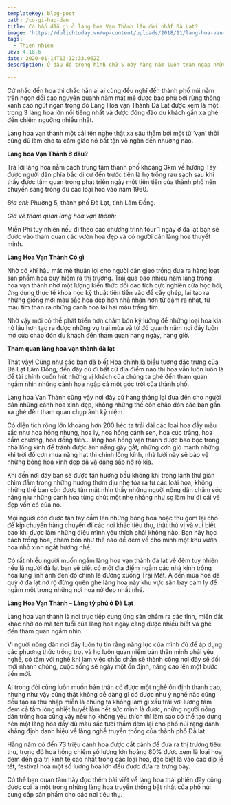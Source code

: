 ```yaml
---
templateKey: blog-post
path: /co-gi-hap-dan
title: Có hấp dẫn gì ở làng hoa Vạn Thành lâu đời nhất Đà Lạt?
image: 'https://dulichtoday.vn/wp-content/uploads/2018/11/lang-hoa-van-thanh-vuon-hoa-nu-hoang-xanh.jpg' 
tags:
  - Thien nhien
uev: 4.18.6
date: 2020-01-14T13:12:33.962Z
description: Ở đâu đó trong hình chữ S này hàng năm luôn tràn ngập những loài hoa khác nhau bốn mùa xuân, hạ, thu, đông đều đem lại nhiều màu hoa rực sắc đỏ, vàng, hồng, tím… 

---
```




Cứ nhắc đến hoa thì chắc hẳn ai ai cùng đều nghĩ đến thành phố núi nằm trên ngọn đồi cao nguyên quanh năm mát mẻ được bao phủ bởi rừng thông xanh cao ngút ngàn trong đó Làng Hoa vạn Thành Đà Lạt được xem là một trong 3 làng hoa lớn nổi tiếng nhất và được đông đảo du khách gần xa ghé đến chiêm ngưỡng nhiều nhất.

Làng hoa vạn thành một cái tên nghe thật xa sâu thẳm bởi một từ ‘vạn’ thôi cũng đủ làm cho ta cảm giác nó bất tận vô ngàn đến nhường nào.

**Làng hoa Vạn Thành ở đâu?**

Trả lời làng hoa nằm cách trung tâm thành phố khoảng 3km về hướng Tây được người dân phía bắc di cư đến trước tiên là họ trồng rau sạch sau khi thấy được tầm quan trọng phát triển ngày một tiên tiến của thành phố nên chuyển sang trồng đủ các loại hoa vào năm 1960.

*Địa chỉ:* Phường 5, thành phố Đà Lạt, tỉnh Lâm Đồng.

*Giá vé tham quan làng hoa vạn thành:*

Miễn Phí tuy nhiên nếu đi theo các chương trình tour 1 ngày ở đà lạt bạn sẽ được vào tham quan các vườn hoa đẹp và có người dân làng hoa thuyết minh.

**Làng Hoa Vạn Thành Có gì**

Nhờ có khí hậu mát mẻ thuận lợi cho người dân gieo trồng đưa ra hàng loạt sản phẩm hoa quý hiếm ra thị trường. Trải qua bao nhiêu năm làng trồng hoa vạn thành nhờ một lượng kiến thức dồi dào tích cực nghiên cứa học hỏi, ứng dụng thực tế khoa học kỹ thuật tiên tiến vào để cấy ghép, lai tạo ra những giống mới màu sắc hoa đẹp hơn nhã nhặn hơn từ đậm ra nhạt, từ màu tím than ra những cánh hoa lai hai màu trắng tím.

Nhờ vậy mới có thể phát triển hơn chăm bón kỹ lưỡng để những loại hoa kia nở lâu hơn tạo ra được những vụ trái mùa và từ đó quanh năm nơi đây luôn mở cửa chào đón du khách đến tham quan hàng ngày, hàng giờ.

**Tham quan làng hoa vạn thành đà lạt**

Thật vậy! Cũng như các bạn đã biết Hoa chính là biểu tượng đặc trưng của Đà Lạt Lâm Đồng, đến đây dù đi bất cứ địa điểm nào thì hoa vẫn luôn luôn là đề tài chính cuốn hút những vị khách của chúng ta ghé đến tham quan ngắm nhìn những cành hoa ngập cả một góc trời của thành phố.

Làng hoa Vạn Thành cũng vậy nơi đây cứ hàng tháng lại đưa đến cho người dân những cánh hoa xinh đẹp, không những thế còn chào đón các bạn gần xa ghé đến tham quan chụp ảnh kỷ niệm.

Có diện tích rộng lớn khoảng hơn 200 héc ta trải dài các loại hoa đầy màu sắc như hoa hồng nhung, hoa ly, hoa hồng cánh sen, hoa cúc trắng, hoa cẩm chướng, hoa đồng tiền… làng hoa hồng vạn thành được bao bọc trong nhà lồng kính để tránh được ánh nắng gây gắt, những cơn gió mạnh những khi trời đổ cơn mưa nặng hạt thì chính lồng kính, nhà lưới này sẽ bảo vệ những bông hoa xinh đẹp đã và đang sắp nở rộ kia.

Khi đến nơi đây bạn sẽ được tận hưởng bầu không khí trong lành thư giãn chìm đắm trong những hương thơm dịu nhẹ tỏa ra từ các loài hoa, không những thế bạn còn được tận mắt nhìn thấy những người nông dân chăm sóc nâng niu những cành hoa từng chút một nhẹ nhàng như sợ làm hư đi cái vẻ đẹp vốn có của nó.

Mọi người còn được tận tay cầm lên những bông hoa hoặc thu gom lại cho để kịp chuyến hàng chuyển đi các nơi khác tiêu thụ, thật thú vị và vui biết bao khi được làm những điều mình yêu thích phải không nào. Bạn hãy học cách trồng hoa, chăm bón như thế nào để đem về cho mình một khu vườn hoa nhỏ xinh ngát hương nhé.

Có rất nhiều người muốn ngắm làng hoa vạn thành đà lạt về đêm tuy nhiên nếu là người đà lạt bạn sẽ biết có một địa điểm ngắm các nhà kính trồng hoa lung linh ánh đèn đó chính là đường xuống Trại Mát. À đến mùa hoa dã quỳ ở đà lạt nở rộ đừng quên ghé làng hoa này khu vực sân bay cam ly để ngắm một trong những nơi hoa nở đẹp nhất nhé.

**Làng Hoa Vạn Thành – Làng tỷ phú ở Đà Lạt**

Làng hoa vạn thành là nơi trực tiếp cung ứng sản phẩm ra các tỉnh, miền đất khác nhờ đó mà tên tuổi của làng hoa ngày càng được nhiều biết và ghé đến tham quan ngắm nhìn.

Vì người nông dân nơi đây luôn tự tin rằng năng lực của mình đủ để áp dụng các phương thức trồng trọt và họ luôn quan niệm bản thân mình phải yêu nghề, có tâm với nghề khi làm việc chắc chắn sẽ thành công nơi đây sẽ đổi mới nhanh chóng, cuộc sống sẽ ngày một ổn định, nâng cao lên một bước tiến mới.

Ai trong đời cũng luôn muốn bản thân có được một nghề ổn định thanh cao, nhưng như vậy cũng thật không dễ dàng gì có được như ý nghề nào cũng đều tạo ra thu nhập miễn là chúng ta không làm gì xấu trái với lương tâm đem cả tấm lòng nhiệt huyết làm hết sức mình là được, những người nông dân trồng hoa cũng vậy nếu họ không yêu thích thì làm sao có thể tạo dựng nên một làng hoa đầy đủ màu sắc tươi thắm đem lại cho phố núi rạng danh khẳng định danh hiệu về làng nghề truyền thống của thành phố Đà lạt.

Hằng năm có đến 73 triệu cành hoa được cắt cành để đưa ra thị trường tiêu thụ, trong đó hoa hồng chiếm số lượng lớn hoảng 80% được xem là loại hoa đem đến giá trị kinh tế cao nhất trong các loại hoa, đặc biệt là vào các dịp lễ tết, festival hoa một số lượng hoa lớn đều được đưa ra trưng bày.

Có thể bạn quan tâm hãy đọc thêm bài viết về làng hoa thái phiên đây cũng được coi là một trong những làng hoa truyền thống bật nhất của phố núi cung cấp sản phẩm cho các nơi tiêu thụ.

